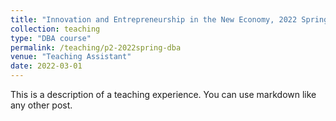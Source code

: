 ```yaml
---
title: "Innovation and Entrepreneurship in the New Economy, 2022 Spring"
collection: teaching
type: "DBA course"
permalink: /teaching/p2-2022spring-dba
venue: "Teaching Assistant"
date: 2022-03-01
---
```


This is a description of a teaching experience. You can use markdown like any other post.
